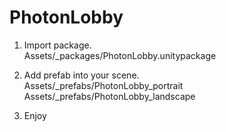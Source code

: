 # PhotonLobby

1. Import package.\
Assets/_packages/PhotonLobby.unitypackage

2. Add prefab into your scene.\
Assets/_prefabs/PhotonLobby_portrait\
Assets/_prefabs/PhotonLobby_landscape

3. Enjoy
